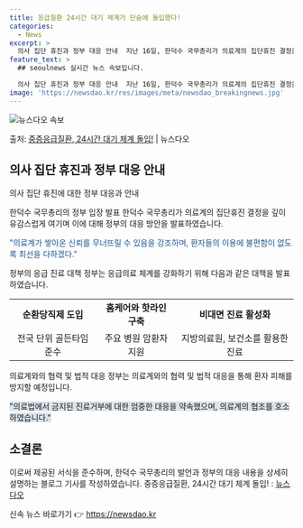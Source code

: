 ```yaml
---
title: 응급질환 24시간 대기 체계가 단숨에 돌입했다!
categories:
  - News
excerpt: >
  의사 집단 휴진과 정부 대응 안내  지난 16일, 한덕수 국무총리가 의료계의 집단휴진 결정을 깊이 유감스럽게…
feature_text: >
  ## seoulnews 실시간 뉴스 속보입니다.

  의사 집단 휴진과 정부 대응 안내  지난 16일, 한덕수 국무총리가 의료계의 집단휴진 결정을 깊이 유감스럽게…
image: 'https://newsdao.kr/res/images/meta/newsdao_breakingnews.jpg'
---
```


![뉴스다오 속보](https://newsdao.kr/res/images/meta/newsdao_breakingnews.jpg)

<p>출처: <a href="https://newsdao.kr/4263" rel="dofollow">중증응급질환, 24시간 대기 체계 돌입!</a> | 뉴스다오</p>

<h2 data-ke-size="size26">의사 집단 휴진과 정부 대응 안내</h2>

의사 집단 휴진에 대한 정부 대응과 안내

한덕수 국무총리의 정부 입장 발표
한덕수 국무총리가 의료계의 집단휴진 결정을 깊이 유감스럽게 여기며 이에 대해 정부의 대응 방안을 발표하였습니다.

<span style="color: #1a5490;">"의료계가 쌓아온 신뢰를 무너뜨릴 수 있음을 강조하며, 환자들의 이용에 불편함이 없도록 최선을 다하겠다."</span>

정부의 응급 진료 대책
정부는 응급의료 체계를 강화하기 위해 다음과 같은 대책을 발표하였습니다.

<table>
	<tr>
		<td style="text-align: center; height: 17px;"><b>순환당직제 도입</b></td>
		<td style="text-align: center; height: 17px;"><b>홈케어와 핫라인 구축</b></td>
		<td style="text-align: center; height: 17px;"><b>비대면 진료 활성화</b></td>
	</tr>
	<tr>
		<td style="text-align: center; height: 17px;">전국 단위 골든타임 준수</td>
		<td style="text-align: center; height: 17px;">주요 병원 암환자 지원</td>
		<td style="text-align: center; height: 17px;">지방의료원, 보건소를 활용한 진료</td>
	</tr>
</table>

의료계와의 협력 및 법적 대응
정부는 의료계와의 협력 및 법적 대응을 통해 환자 피해를 방지할 예정입니다.

<span style="background-color: #21538527;">"의료법에서 금지된 진료거부에 대한 엄중한 대응을 약속했으며, 의료계의 협조를 호소하였습니다."</span>

<h2 data-ke-size="size26">소결론</h2>

이로써 제공된 서식을 준수하며, 한덕수 국무총리의 발언과 정부의 대응 내용을 상세히 설명하는 블로그 기사를 작성하였습니다. 중증응급질환, 24시간 대기 체계 돌입! : [뉴스다오](https://newsdao.kr/4263) 

신속 뉴스 바로가기 👉 <a href="https://newsdao.kr" rel="dofollow">https://newsdao.kr</a>


